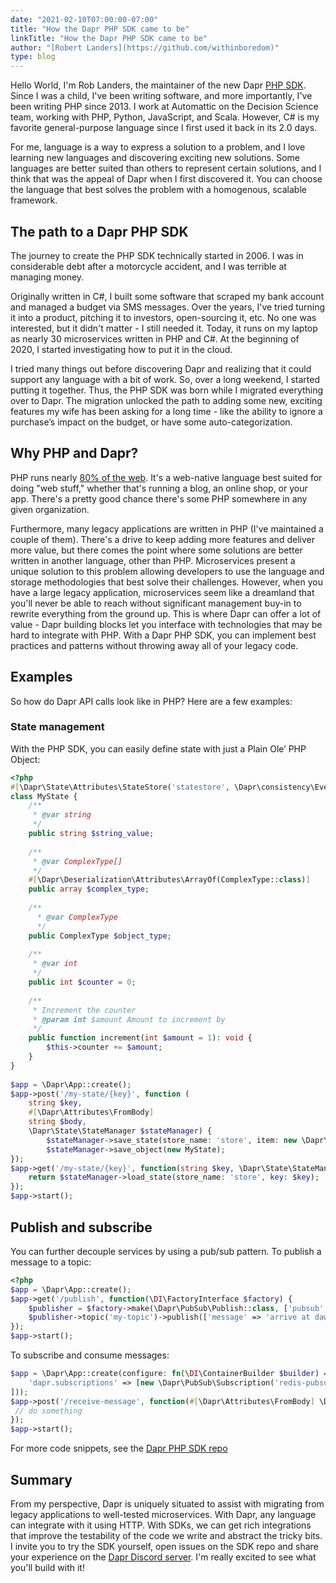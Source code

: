 ```yaml
---
date: "2021-02-10T07:00:00-07:00"
title: "How the Dapr PHP SDK came to be"
linkTitle: "How the Dapr PHP SDK came to be"
author: "[Robert Landers](https://github.com/withinboredom)"
type: blog
---
```

 
Hello World, I'm Rob Landers, the maintainer of the new Dapr [PHP SDK]( https://github.com/dapr/php-sdk). Since I was a child, I've been writing software, and more importantly, I've been writing PHP since 2013. I work at Automattic on the Decision Science team, working with PHP, Python, JavaScript, and Scala. However, C# is my favorite general-purpose language since I first used it back in its 2.0 days. 

For me, language is a way to express a solution to a problem, and I love learning new languages and discovering exciting new solutions. Some languages are better suited than others to represent certain solutions, and I think that was the appeal of Dapr when I first discovered it. You can choose the language that best solves the problem with a homogenous, scalable framework.

## The path to a Dapr PHP SDK

The journey to create the PHP SDK technically started in 2006. I was in considerable debt after a motorcycle accident, and I was terrible at managing money.
 
Originally written in C#, I built some software that scraped my bank account and managed a budget via SMS messages. Over the years, I've tried turning it into a product, pitching it to investors, open-sourcing it, etc. No one was interested, but it didn't matter - I still needed it. Today, it runs on my laptop as nearly 30 microservices written in PHP and C#. At the beginning of 2020, I started investigating how to put it in the cloud.
 
I tried many things out before discovering Dapr and realizing that it could support any language with a bit of work. So, over a long weekend, I started putting it together. Thus, the PHP SDK was born while I migrated everything over to Dapr. The migration unlocked the path to adding some new, exciting features my wife has been asking for a long time - like the ability to ignore a purchase’s impact on the budget, or have some auto-categorization.
 
## Why PHP and Dapr?

PHP runs nearly [80% of the web](https://w3techs.com/technologies/details/pl-php). It's a web-native language best suited for doing "web stuff," whether that's running a blog, an online shop, or your app. There's a pretty good chance there's some PHP somewhere in any given organization.
 
Furthermore, many legacy applications are written in PHP (I've maintained a couple of them). There's a drive to keep adding more features and deliver more value, but there comes the point where some solutions are better written in another language, other than PHP. Microservices present a unique solution to this problem allowing developers to use the language and storage methodologies that best solve their challenges. However, when you have a large legacy application, microservices seem like a dreamland that you'll never be able to reach without significant management buy-in to rewrite everything from the ground up. This is where Dapr can offer a lot of value - Dapr building blocks let you interface with technologies that may be hard to integrate with PHP. With a Dapr PHP SDK, you can implement best practices and patterns without throwing away all of your legacy code.

## Examples

So how do Dapr API calls look like in PHP? Here are a few examples:

### State management

With the PHP SDK, you can easily define state with just a Plain Ole’ PHP Object: 
 
```php 
<?php
#[\Dapr\State\Attributes\StateStore('statestore', \Dapr\consistency\EventualLastWrite::class)]
class MyState {
    /**
     * @var string 
     */
    public string $string_value;
    
    /**
     * @var ComplexType[] 
     */
    #[\Dapr\Deserialization\Attributes\ArrayOf(ComplexType::class)] 
    public array $complex_type;
    
    /**
      * @var ComplexType
      */
    public ComplexType $object_type;
    
    /**
     * @var int 
     */
    public int $counter = 0;
 
    /**
     * Increment the counter
     * @param int $amount Amount to increment by
     */
    public function increment(int $amount = 1): void {
        $this->counter += $amount;
    }
}
 
$app = \Dapr\App::create();
$app->post('/my-state/{key}', function (
    string $key, 
    #[\Dapr\Attributes\FromBody]
    string $body, 
    \Dapr\State\StateManager $stateManager) {
        $stateManager->save_state(store_name: 'store', item: new \Dapr\State\StateItem(key: $key, value: $body));
        $stateManager->save_object(new MyState);
});
$app->get('/my-state/{key}', function(string $key, \Dapr\State\StateManager $stateManager) {
    return $stateManager->load_state(store_name: 'store', key: $key);
});
$app->start();
```

## Publish and subscribe

You can further decouple services by using a pub/sub pattern. To publish a message to a topic:
 
```php
<?php
$app = \Dapr\App::create();
$app->get('/publish', function(\DI\FactoryInterface $factory) {
    $publisher = $factory->make(\Dapr\PubSub\Publish::class, ['pubsub' => 'redis-pubsub']);
    $publisher->topic('my-topic')->publish(['message' => 'arrive at dawn']);
});
$app->start();
``` 

To subscribe and consume messages:

```php
$app = \Dapr\App::create(configure: fn(\DI\ContainerBuilder $builder) => $builder->addDefinitions([
    'dapr.subscriptions' => [new \Dapr\PubSub\Subscription('redis-pubsub', 'my-topic', '/receive-message')]
]));
$app->post('/receive-message', function(#[\Dapr\Attributes\FromBody] \Dapr\PubSub\CloudEvent $event) {
 // do something
});
$app->start();
```

For more code snippets, see the [Dapr PHP SDK repo]( https://github.com/dapr/php-sdk)

## Summary

From my perspective, Dapr is uniquely situated to assist with migrating from legacy applications to well-tested microservices. With Dapr, any language can integrate with it using HTTP. With SDKs, we can get rich integrations that improve the testability of the code we write and abstract the tricky bits. I invite you to try the SDK yourself, open issues on the SDK repo and share your experience on the [Dapr Discord server](https://aka.ms/dapr-discord). I'm really excited to see what you'll build with it!

